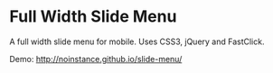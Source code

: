 # Full Width Slide Menu
A full width slide menu for mobile. Uses CSS3, jQuery and FastClick.

Demo: http://noinstance.github.io/slide-menu/
